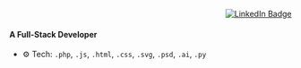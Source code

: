 <!-- LinkedIn Connect Button - Top Right -->
<p align="right">
  <a href="https://www.linkedin.com/in/siddharthprabhakar-tech/" target="_blank">
    <img src="https://img.shields.io/badge/Connect_on_LinkedIn-0A66C2?style=for-the-badge&logo=linkedin&logoColor=white" alt="LinkedIn Badge"/>
  </a>
</p>

#### A Full-Stack Developer 

- ⚙️ Tech: `.php`, `.js`, `.html`, `.css`, `.svg`, `.psd`, `.ai`, `.py`
